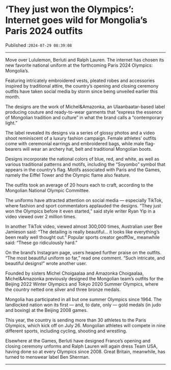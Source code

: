 # ‘They just won the Olympics’: Internet goes wild for Mongolia’s Paris 2024 outfits

Published :`2024-07-29 08:39:08`

---

Move over Lululemon, Berluti and Ralph Lauren. The internet has chosen its new favorite national uniform at the forthcoming Paris 2024 Olympics: Mongolia’s.

Featuring intricately embroidered vests, pleated robes and accessories inspired by traditional attire, the country’s opening and closing ceremony outfits have taken social media by storm since being unveiled earlier this month.

The designs are the work of Michel&Amazonka, an Ulaanbaatar-based label producing couture and ready-to-wear garments that “express the essence of Mongolian tradition and culture” in what the brand calls a “contemporary light.”

The label revealed its designs via a series of glossy photos and a video shoot reminiscent of a luxury fashion campaign. Female athletes’ outfits come with ceremonial earrings and embroidered bags, while male flag-bearers will wear an archery hat, belt and traditional Mongolian boots.

Designs incorporate the national colors of blue, red, and white, as well as various traditional patterns and motifs, including the “Soyombo” symbol that appears in the country’s flag. Motifs associated with Paris and the Games, namely the Eiffel Tower and the Olympic flame also feature.

The outfits took an average of 20 hours each to craft, according to the Mongolian National Olympic Committee.

The uniforms have attracted attention on social media — especially TikTok, where fashion and sport commentators applauded the designs. “They just won the Olympics before it even started,” said style writer Ryan Yip in a video viewed over 2 million times.

In another TikTok video, viewed almost 300,000 times, Australian user Bee Jamieson said: “The detailing is really beautiful… it looks like everything’s been really well thought out.” Popular sports creator geoff0w_ meanwhile said: “These go ridiculously hard.”

On the brand’s Instagram page, users heaped further praise on the outfits. “The most beautiful uniform so far,” read one comment. “Such intricate, and beautiful designs!” wrote another user.

Founded by sisters Michel Choigaalaa and Amazonka Choigaalaa, Michel&Amazonka previously designed the Mongolian team’s outfits for the Beijing 2022 Winter Olympics and Tokyo 2020 Summer Olympics, where the country netted one silver and three bronze medals.

Mongolia has participated in all but one summer Olympics since 1964. The landlocked nation won its first — and, to date, only — gold medals (in judo and boxing) at the Beijing 2008 games.

This year, the country is sending more than 30 athletes to the Paris Olympics, which kick off on July 26. Mongolian athletes will compete in nine different sports, including cycling, shooting and wrestling.

Elsewhere at the Games, Berluti have designed France’s opening and closing ceremony unforms and Ralph Lauren will again dress Team USA, having done so at every Olympics since 2008. Great Britain, meanwhile, has turned to menswear label Ben Sherman.

---

